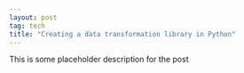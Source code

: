 ```yaml
---
layout: post
tag: tech
title: "Creating a data transformation library in Python"
---
```


This is some placeholder description for the post